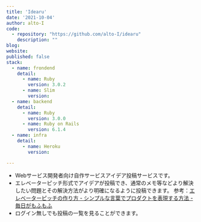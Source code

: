 ```yaml
---
title: 'Idearu'
date: '2021-10-04'
author: alto-I
code: 
  - repository: "https://github.com/alto-I/idearu"
    description: ""
blog: 
website:
published: false
stack:
  - name: frondend
    detail: 
      - name: Ruby
        version: 3.0.2
      - name: Slim
        version: 
  - name: backend
    detail: 
      - name: Ruby
        version: 3.0.0
      - name: Ruby on Rails
        version: 6.1.4
  - name: infra
    detail:
      - name: Heroku
        version: 

---
```


* Webサービス開発者向け自作サービスアイデア投稿サービスです。
* エレベーターピッチ形式でアイデアが投稿でき、通常のメモ等などより解決したい問題とその解決方法がより明確になるように投稿できます。
参考：[エレベーターピッチの作り方 - シンプルな言葉でプロダクトを表現する方法 - 毎日がもふもふ](https://everyday.mof-mof.co.jp/entry/2018/02/22/122833)
* ログイン無しでも投稿の一覧を見ることができます。
